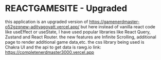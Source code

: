 # REACTGAMESITE - Upgraded
this application is an upgraded version of https://gamenerdmaster-o52gzqnew-adityagoyatt.vercel.app/ 
but here instead of vanilla react code like useEffect or useState, I have used popular libraries like React Query, Zustand and React Router.
the new features are Infinite Scrolling, additional page to render additional game data,etc. 
the css library being used is Chakra UI and the api to get data is rawg.io
link: https://completenerdmaster3000.vercel.app